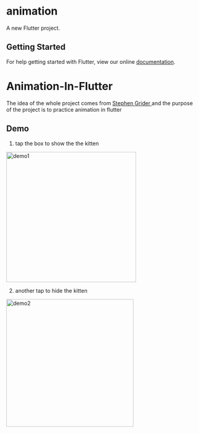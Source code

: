 # animation

A new Flutter project.

## Getting Started

For help getting started with Flutter, view our online
[documentation](https://flutter.io/).
# Animation-In-Flutter

The idea of the whole project comes from
[Stephen Grider ](https://github.com/StephenGrider) and the purpose of the project is to practice animation in flutter

## Demo

1. tap the box to show the the kitten 
<img width="343" alt="demo1" src="https://i.imgur.com/2yrnxUF.png">

2. another tap to hide the kitten
<img width="336" alt="demo2" src="https://i.imgur.com/4A3slXK.png">

